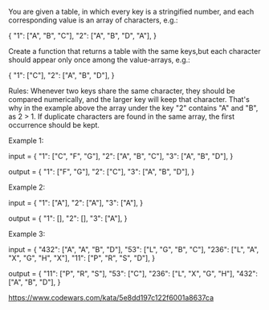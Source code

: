 You are given a table, in which every key is a stringified number,
and each corresponding value is an array of characters, e.g.:

{
"1": ["A", "B", "C"],
"2": ["A", "B", "D", "A"],
}

Create a function that returns a table with the same keys,but each character should appear
only once among the value-arrays, e.g.:

{
"1": ["C"],
"2": ["A", "B", "D"],
}

Rules:
Whenever two keys share the same character, they should be compared numerically,
and the larger key will keep that character.
That's why in the example above the array under the key "2" contains "A" and "B", as 2 > 1.
If duplicate characters are found in the same array, the first occurrence should be kept.

Example 1:

input = {
"1": ["C", "F", "G"],
"2": ["A", "B", "C"],
"3": ["A", "B", "D"],
}

output = {
"1": ["F", "G"],
"2": ["C"],
"3": ["A", "B", "D"],
}

Example 2:

input = {
"1": ["A"],
"2": ["A"],
"3": ["A"],
}

output = {
"1": [],
"2": [],
"3": ["A"],
}

Example 3:

input = {
"432": ["A", "A", "B", "D"],
"53": ["L", "G", "B", "C"],
"236": ["L", "A", "X", "G", "H", "X"],
"11": ["P", "R", "S", "D"],
}

output = {
"11": ["P", "R", "S"],
"53": ["C"],
"236": ["L", "X", "G", "H"],
"432": ["A", "B", "D"],
}

https://www.codewars.com/kata/5e8dd197c122f6001a8637ca
